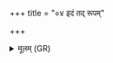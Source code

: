 +++
title = "०४ इदं तद् रूपम्"

+++
<details><summary>मूलम् (GR)</summary>

इदं तद् रूपं यद् अवस्त योषा  
जायां जिज्ञासे मनसा चरन्तीम् ।  
ताम् अन्व् अर्तिष्ये सखिभिर् नवग्वैः +++(Bhatt. arttiṣye)+++  
क इमं विद्वान् वि चचर्त पाशम् ॥
</details>